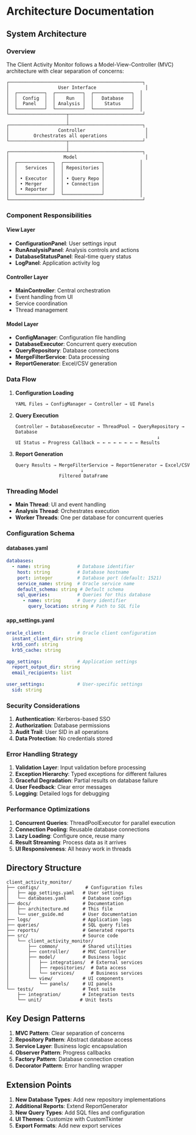# Architecture Documentation

## System Architecture

### Overview

The Client Activity Monitor follows a Model-View-Controller (MVC) architecture with clear separation of concerns:

```
┌─────────────────────────────────────────────────┐
│                  User Interface                  │
│  ┌──────────┐  ┌──────────┐  ┌──────────────┐  │
│  │  Config  │  │    Run   │  │   Database   │  │
│  │  Panel   │  │ Analysis │  │    Status    │  │
│  └──────────┘  └──────────┘  └──────────────┘  │
└─────────────────────┬───────────────────────────┘
                      │
┌─────────────────────┴───────────────────────────┐
│                  Controller                      │
│         Orchestrates all operations              │
└─────────────────────┬───────────────────────────┘
                      │
┌─────────────────────┴───────────────────────────┐
│                    Model                         │
│  ┌─────────────┐  ┌──────────────┐             │
│  │   Services  │  │ Repositories │             │
│  │             │  │              │             │
│  │ • Executor  │  │ • Query Repo │             │
│  │ • Merger    │  │ • Connection │             │
│  │ • Reporter  │  │              │             │
│  └─────────────┘  └──────────────┘             │
└─────────────────────────────────────────────────┘
```

### Component Responsibilities

#### View Layer
- **ConfigurationPanel**: User settings input
- **RunAnalysisPanel**: Analysis controls and actions
- **DatabaseStatusPanel**: Real-time query status
- **LogPanel**: Application activity log

#### Controller Layer
- **MainController**: Central orchestration
- Event handling from UI
- Service coordination
- Thread management

#### Model Layer
- **ConfigManager**: Configuration file handling
- **DatabaseExecutor**: Concurrent query execution
- **QueryRepository**: Database connections
- **MergeFilterService**: Data processing
- **ReportGenerator**: Excel/CSV generation

### Data Flow

1. **Configuration Loading**
   ```
   YAML Files → ConfigManager → Controller → UI Panels
   ```

2. **Query Execution**
   ```
   Controller → DatabaseExecutor → ThreadPool → QueryRepository → Database
                                                       ↓
   UI Status ← Progress Callback ← ← ← ← ← ← ← ← Results
   ```

3. **Report Generation**
   ```
   Query Results → MergeFilterService → ReportGenerator → Excel/CSV
                           ↓
                   Filtered DataFrame
   ```

### Threading Model

- **Main Thread**: UI and event handling
- **Analysis Thread**: Orchestrates execution
- **Worker Threads**: One per database for concurrent queries

### Configuration Schema

#### databases.yaml
```yaml
databases:
  - name: string          # Database identifier
    host: string          # Database hostname
    port: integer         # Database port (default: 1521)
    service_name: string  # Oracle service name
    default_schema: string # Default schema
    sql_queries:          # Queries for this database
      - name: string      # Query identifier
        query_location: string # Path to SQL file
```

#### app_settings.yaml
```yaml
oracle_client:            # Oracle client configuration
  instant_client_dir: string
  krb5_conf: string
  krb5_cache: string
  
app_settings:             # Application settings
  report_output_dir: string
  email_recipients: list
  
user_settings:            # User-specific settings
  sid: string
```

### Security Considerations

1. **Authentication**: Kerberos-based SSO
2. **Authorization**: Database permissions
3. **Audit Trail**: User SID in all operations
4. **Data Protection**: No credentials stored

### Error Handling Strategy

1. **Validation Layer**: Input validation before processing
2. **Exception Hierarchy**: Typed exceptions for different failures
3. **Graceful Degradation**: Partial results on database failure
4. **User Feedback**: Clear error messages
5. **Logging**: Detailed logs for debugging

### Performance Optimizations

1. **Concurrent Queries**: ThreadPoolExecutor for parallel execution
2. **Connection Pooling**: Reusable database connections
3. **Lazy Loading**: Configure once, reuse many
4. **Result Streaming**: Process data as it arrives
5. **UI Responsiveness**: All heavy work in threads

## Directory Structure

```
client_activity_monitor/
├── configs/                 # Configuration files
│   ├── app_settings.yaml   # User settings
│   └── databases.yaml      # Database configs
├── docs/                   # Documentation
│   ├── architecture.md     # This file
│   └── user_guide.md       # User documentation
├── logs/                   # Application logs
├── queries/                # SQL query files
├── reports/                # Generated reports
├── src/                    # Source code
│   └── client_activity_monitor/
│       ├── common/         # Shared utilities
│       ├── controller/     # MVC Controller
│       ├── model/          # Business logic
│       │   ├── integrations/  # External services
│       │   ├── repositories/  # Data access
│       │   └── services/      # Business services
│       └── view/           # UI components
│           └── panels/     # UI panels
└── tests/                  # Test suite
    ├── integration/        # Integration tests
    └── unit/              # Unit tests
```

## Key Design Patterns

1. **MVC Pattern**: Clear separation of concerns
2. **Repository Pattern**: Abstract database access
3. **Service Layer**: Business logic encapsulation
4. **Observer Pattern**: Progress callbacks
5. **Factory Pattern**: Database connection creation
6. **Decorator Pattern**: Error handling wrapper

## Extension Points

1. **New Database Types**: Add new repository implementations
2. **Additional Reports**: Extend ReportGenerator
3. **New Query Types**: Add SQL files and configuration
4. **UI Themes**: Customize with CustomTkinter
5. **Export Formats**: Add new export services